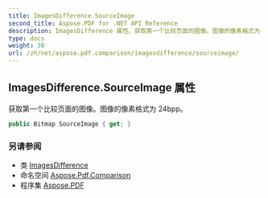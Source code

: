 ```yaml
---
title: ImagesDifference.SourceImage
second_title: Aspose.PDF for .NET API Reference
description: ImagesDifference 属性。获取第一个比较页面的图像。图像的像素格式为 24bpp
type: docs
weight: 30
url: /zh/net/aspose.pdf.comparison/imagesdifference/sourceimage/
---
```

## ImagesDifference.SourceImage 属性

获取第一个比较页面的图像。图像的像素格式为 24bpp。

```csharp
public Bitmap SourceImage { get; }
```

### 另请参阅

* 类 [ImagesDifference](../)
* 命名空间 [Aspose.Pdf.Comparison](../../../aspose.pdf.comparison/)
* 程序集 [Aspose.PDF](../../../)